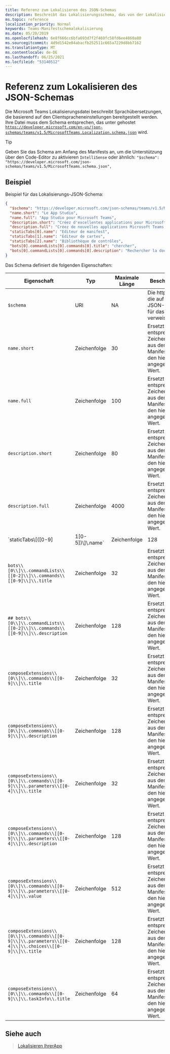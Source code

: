 ```yaml
---
title: Referenz zum Lokalisieren des JSON-Schemas
description: Beschreibt das Lokalisierungsschema, das von der Lokalisierungsdatei für Microsoft Teams
ms.topic: reference
localization_priority: Normal
keywords: Teams-Manifestschemalokalisierung
ms.date: 05/20/2019
ms.openlocfilehash: 6e8f666cc6bfa693d7f2f469fc58fd6ee4860a80
ms.sourcegitcommit: 4d9d1542e04abacfb252511c665a7229d8bb7162
ms.translationtype: MT
ms.contentlocale: de-DE
ms.lasthandoff: 06/25/2021
ms.locfileid: "53140512"
---
```

# <a name="localize-json-schema-reference"></a>Referenz zum Lokalisieren des JSON-Schemas

Die Microsoft Teams Lokalisierungsdatei beschreibt Sprachübersetzungen, die basierend auf den Clientspracheneinstellungen bereitgestellt werden. Ihre Datei muss dem Schema entsprechen, das unter gehostet [`https://developer.microsoft.com/en-us/json-schemas/teams/v1.5/MicrosoftTeams.Localization.schema.json`](https://developer.microsoft.com/en-us/json-schemas/teams/v1.5/MicrosoftTeams.Localization.schema.json) wird. 

> [!TIP]
> Geben Sie das Schema am Anfang des Manifests an, um die Unterstützung über den Code-Editor zu aktivieren `IntelliSense` oder ähnlich: `"$schema": "https://developer.microsoft.com/json-schemas/teams/v1.5/MicrosoftTeams.schema.json",`

## <a name="example"></a>Beispiel 

Beispiel für das Lokalisierungs-JSON-Schema:

```json
{
  "$schema": "https://developer.microsoft.com/json-schemas/teams/v1.5/MicrosoftTeams.schema.json",
  "name.short": "Le App Studio",
  "name.full": "App Studio pour Microsoft Teams",
  "description.short": "Créez d'excellentes applications pour Microsoft Teams avec App Studio.",
  "description.full": "Créez de nouvelles applications Microsoft Teams, concevez et prévisualisez des cartes bot, et explorez la documentation avec App Studio.",
  "staticTabs[0].name": "Editeur de manifest",
  "staticTabs[1].name": "Editeur de cartes",
  "staticTabs[2].name": "Bibliothèque de contrôles",
  "bots[0].commandLists[0].commands[0].title": "chercher",
  "bots[0].commandLists[0].commands[0].description": "Rechercher la documentation Teams pertinente"
}
```

Das Schema definiert die folgenden Eigenschaften:

|Eigenschaft|Typ|Maximale Länge|Beschreibung|
|---------------|--------|---------|------------------|
|`$schema`|URI|NA|Die https:// URL, die auf das JSON-Schema für das Manifest verweist.|
|`name.short`|Zeichenfolge|30|Ersetzt die entsprechende Zeichenfolge aus dem App-Manifest durch den hier angegebenen Wert.|
|`name.full`|Zeichenfolge|100|Ersetzt die entsprechende Zeichenfolge aus dem App-Manifest durch den hier angegebenen Wert.|
|`description.short`|Zeichenfolge|80|Ersetzt die entsprechende Zeichenfolge aus dem App-Manifest durch den hier angegebenen Wert.|
|`description.full`|Zeichenfolge|4000|Ersetzt die entsprechende Zeichenfolge aus dem App-Manifest durch den hier angegebenen Wert.|
|`staticTabs\\[([0-9]|1[0-5])\\]\\.name`|Zeichenfolge|128|Ersetzt die entsprechenden Zeichenfolgen aus dem App-Manifest durch den hier angegebenen Wert.|
|`bots\\[0\\]\\.commandLists\\[[0-2]\\]\\.commands\\[[0-9]\\]\\.title`|Zeichenfolge|32|Ersetzt die entsprechenden Zeichenfolgen aus dem App-Manifest durch den hier angegebenen Wert.|
|`## bots\\[0\\]\\.commandLists\\[[0-2]\\]\\.commands\\[[0-9]\\]\\.description`|Zeichenfolge|128|Ersetzt die entsprechenden Zeichenfolgen aus dem App-Manifest durch den hier angegebenen Wert.|
|`composeExtensions\\[0\\]\\.commands\\[[0-9]\\]\\.title`|Zeichenfolge|32|Ersetzt die entsprechenden Zeichenfolgen aus dem App-Manifest durch den hier angegebenen Wert.|
|`composeExtensions\\[0\\]\\.commands\\[[0-9]\\]\\.description`|Zeichenfolge|128|Ersetzt die entsprechenden Zeichenfolgen aus dem App-Manifest durch den hier angegebenen Wert.|
|`composeExtensions\\[0\\]\\.commands\\[[0-9]\\]\\.parameters\\[[0-4]\\]\\.title`|Zeichenfolge|32|Ersetzt die entsprechende Zeichenfolge aus dem App-Manifest durch den hier angegebenen Wert.|
|`composeExtensions\\[0\\]\\.commands\\[[0-9]\\]\\.parameters\\[[0-4]\\]\\.description`|Zeichenfolge|128|Ersetzt die entsprechenden Zeichenfolgen aus dem App-Manifest durch den hier angegebenen Wert.|
|`composeExtensions\\[0\\]\\.commands\\[[0-9]\\]\\.parameters\\[[0-4]\\]\\.value`|Zeichenfolge|512|Ersetzt die entsprechende Zeichenfolge aus dem App-Manifest durch den hier angegebenen Wert.|
|`composeExtensions\\[0\\]\\.commands\\[[0-9]\\]\\.parameters\\[[0-4]\\]\\.choices\\[[0-9]\\]\\.title`|Zeichenfolge|128|Ersetzt die entsprechenden Zeichenfolgen aus dem App-Manifest durch den hier angegebenen Wert.|
|`composeExtensions\\[0\\]\\.commands\\[[0-9]\\]\\.taskInfo\\.title`|Zeichenfolge|64|Ersetzt die entsprechenden Zeichenfolgen aus dem App-Manifest durch den hier angegebenen Wert.|

## <a name="see-also"></a>Siehe auch

> [Lokalisieren IhrerApp](~/concepts/build-and-test/apps-localization.md)
